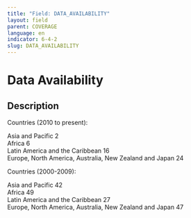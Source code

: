 ```yaml
---
title: "Field: DATA_AVAILABILITY"
layout: field
parent: COVERAGE
language: en
indicator: 6-4-2
slug: DATA_AVAILABILITY
---
```

# Data Availability

## Description

Countries (2010 to present):

Asia and Pacific 2<br>
Africa 6<br>
Latin America and the Caribbean 16<br>
Europe, North America, Australia, New Zealand and Japan 24<br>

Countries (2000-2009):

Asia and Pacific 42<br>
Africa 49<br>
Latin America and the Caribbean 27<br>
Europe, North America, Australia, New Zealand and Japan 47<br>